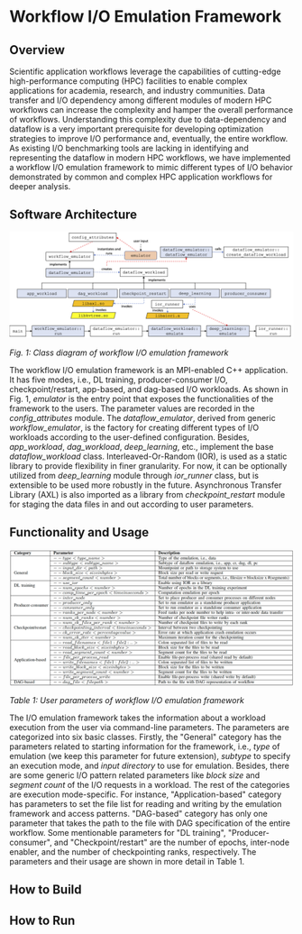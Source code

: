 # Workflow I/O Emulation Framework
## Overview
Scientific application workflows leverage the capabilities of cutting-edge
high-performance computing (HPC) facilities to enable complex applications for
academia, research, and industry communities. Data transfer and I/O dependency
among different modules of modern HPC workflows can increase the complexity
and hamper the overall performance of workflows.
Understanding this complexity due to data-dependency and dataflow
is a very important prerequisite for developing optimization strategies to
improve I/O performance and, eventually, the entire workflow.
As existing I/O benchmarking tools are lacking in identifying
and representing the dataflow in modern HPC workflows,
we have implemented a workflow I/O emulation framework to mimic different types
of I/O behavior demonstrated by common and complex HPC application workflows
for deeper analysis.

## Software Architecture
<p>
    <img src="docs/images/emulator.png" alt>
</p>
<p>
    <em>Fig. 1: Class diagram of workflow I/O emulation framework</em>
</p>

The workflow I/O emulation framework is an MPI-enabled C++ application.
It has five modes, i.e., DL training, producer-consumer I/O, checkpoint/restart,
app-based, and dag-based I/O workloads.
As shown in Fig. 1, *emulator* is the entry point
that exposes the functionalities of the framework to the users.
The parameter values are recorded in the *config_attributes* module.
The *dataflow_emulator*, derived from generic *workflow_emulator*,
is the factory for creating different types of I/O workloads
according to the user-defined configuration.
Besides, *app_workload*, *dag_workload*, *deep_learning*, etc., implement
the base *dataflow_workload* class.
Interleaved-Or-Random (IOR), is used as a static library
to provide flexibility in finer granularity. For now, it can be optionally
utilized from *deep_learning* module through *ior_runner* class,
but is extensible to be used more robustly in the future.
Asynchronous Transfer Library (AXL) is also imported
as a library from *checkpoint_restart* module for staging the data files
in and out according to user parameters.

## Functionality and Usage
<p>
    <img src="docs/images/emulator_api.png" alt>
</p>
<p>
    <em>Table 1: User parameters of workflow I/O emulation framework</em>
</p>

The I/O emulation framework takes the information about a workload execution
from the user via command-line parameters.
The parameters are categorized into six basic classes. Firstly, the "General" category has the
parameters related to starting information for the framework, i.e., *type* of emulation
(we keep this parameter for future extension), *subtype* to specify an execution mode,
and *input directory* to use for emulation.
Besides, there are some generic I/O pattern related parameters like *block size* and
*segment count* of the I/O requests in a workload.
The rest of the categories are execution mode-specific. For instance, "Application-based"
category has parameters to set the file list for reading and writing by the emulation framework
and access patterns. "DAG-based" category has only one parameter that takes the path to the file
with DAG specification of the entire workflow.
Some mentionable parameters for "DL training", "Producer-consumer", and "Checkpoint/restart"
are the number of epochs, inter-node enabler, and the number of checkpointing ranks, respectively.
The parameters and their usage are shown in more detail in Table 1.

## How to Build
## How to Run